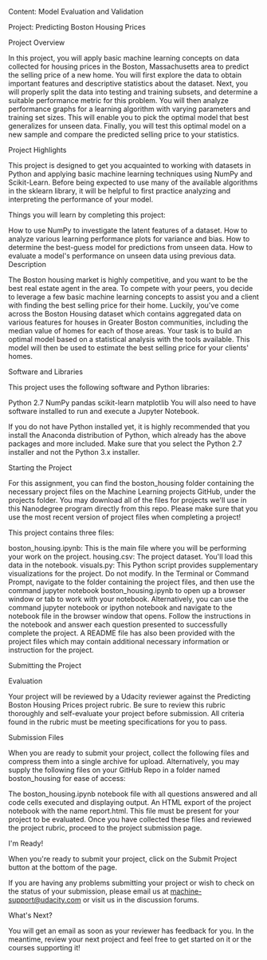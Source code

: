Content: Model Evaluation and Validation

Project: Predicting Boston Housing Prices

Project Overview

In this project, you will apply basic machine learning concepts on data collected for housing prices in the Boston, Massachusetts area to predict the selling price of a new home. You will first explore the data to obtain important features and descriptive statistics about the dataset. Next, you will properly split the data into testing and training subsets, and determine a suitable performance metric for this problem. You will then analyze performance graphs for a learning algorithm with varying parameters and training set sizes. This will enable you to pick the optimal model that best generalizes for unseen data. Finally, you will test this optimal model on a new sample and compare the predicted selling price to your statistics.

Project Highlights

This project is designed to get you acquainted to working with datasets in Python and applying basic machine learning techniques using NumPy and Scikit-Learn. Before being expected to use many of the available algorithms in the sklearn library, it will be helpful to first practice analyzing and interpreting the performance of your model.

Things you will learn by completing this project:

How to use NumPy to investigate the latent features of a dataset.
How to analyze various learning performance plots for variance and bias.
How to determine the best-guess model for predictions from unseen data.
How to evaluate a model's performance on unseen data using previous data.
Description

The Boston housing market is highly competitive, and you want to be the best real estate agent in the area. To compete with your peers, you decide to leverage a few basic machine learning concepts to assist you and a client with finding the best selling price for their home. Luckily, you've come across the Boston Housing dataset which contains aggregated data on various features for houses in Greater Boston communities, including the median value of homes for each of those areas. Your task is to build an optimal model based on a statistical analysis with the tools available. This model will then be used to estimate the best selling price for your clients' homes.

Software and Libraries

This project uses the following software and Python libraries:

Python 2.7
NumPy
pandas
scikit-learn
matplotlib
You will also need to have software installed to run and execute a Jupyter Notebook.

If you do not have Python installed yet, it is highly recommended that you install the Anaconda distribution of Python, which already has the above packages and more included. Make sure that you select the Python 2.7 installer and not the Python 3.x installer.

Starting the Project

For this assignment, you can find the boston_housing folder containing the necessary project files on the Machine Learning projects GitHub, under the projects folder. You may download all of the files for projects we'll use in this Nanodegree program directly from this repo. Please make sure that you use the most recent version of project files when completing a project!

This project contains three files:

boston_housing.ipynb: This is the main file where you will be performing your work on the project.
housing.csv: The project dataset. You'll load this data in the notebook.
visuals.py: This Python script provides supplementary visualizations for the project. Do not modify.
In the Terminal or Command Prompt, navigate to the folder containing the project files, and then use the command jupyter notebook boston_housing.ipynb to open up a browser window or tab to work with your notebook. Alternatively, you can use the command jupyter notebook or ipython notebook and navigate to the notebook file in the browser window that opens. Follow the instructions in the notebook and answer each question presented to successfully complete the project. A README file has also been provided with the project files which may contain additional necessary information or instruction for the project.

Submitting the Project

Evaluation

Your project will be reviewed by a Udacity reviewer against the Predicting Boston Housing Prices project rubric. Be sure to review this rubric thoroughly and self-evaluate your project before submission. All criteria found in the rubric must be meeting specifications for you to pass.

Submission Files

When you are ready to submit your project, collect the following files and compress them into a single archive for upload. Alternatively, you may supply the following files on your GitHub Repo in a folder named boston_housing for ease of access:

The boston_housing.ipynb notebook file with all questions answered and all code cells executed and displaying output.
An HTML export of the project notebook with the name report.html. This file must be present for your project to be evaluated.
Once you have collected these files and reviewed the project rubric, proceed to the project submission page.

I'm Ready!

When you're ready to submit your project, click on the Submit Project button at the bottom of the page.

If you are having any problems submitting your project or wish to check on the status of your submission, please email us at machine-support@udacity.com or visit us in the discussion forums.

What's Next?

You will get an email as soon as your reviewer has feedback for you. In the meantime, review your next project and feel free to get started on it or the courses supporting it!